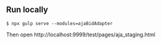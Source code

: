 ## Run locally


```shell
$ npx gulp serve --modules=ajaBidAdapter
```

Then open http://localhost:9999/test/pages/aja_staging.html
